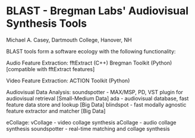 BLAST -	Bregman	Labs' Audiovisual Synthesis Tools
=================================================
Michael A. Casey, Dartmouth College, Hanover, NH

BLAST tools form a software ecology with the following functionality:

Audio Feature Extraction:
      fftExtract (C++) 
      Bregman Toolkit (Python) [compatible with fftExtract features]

Video Feature Extraction:
      ACTION Toolkit (Python)

Audiovisual Data Analysis:
      soundspotter - MAX/MSP, PD, VST plugin for audiovisual retrieval [Small-Medium Data]
      ada - audiovisual database, fast feature data store and lookup [Big Data]
      blindspot - fast modally agnostic feature extractor and matcher [Big Data]

eCollage:
      vCollage - video collage synthesis
      aCollage - audio collage synthesis
      soundspotter - real-time matching and collage synthesis


